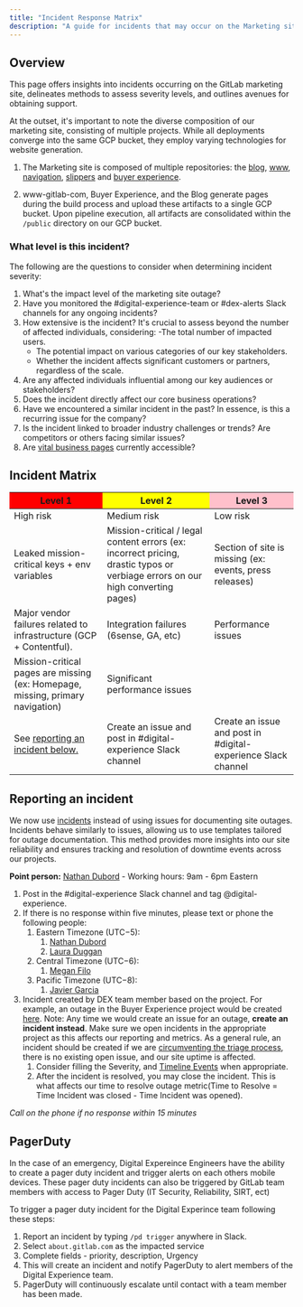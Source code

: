 ```yaml
---
title: "Incident Response Matrix"
description: "A guide for incidents that may occur on the Marketing site"
---
```


## Overview

This page offers insights into incidents occurring on the GitLab marketing site, delineates methods to assess severity levels, and outlines avenues for obtaining support.

At the outset, it's important to note the diverse composition of our marketing site, consisting of multiple projects. While all deployments converge into the same GCP bucket, they employ varying technologies for website generation.

1. The Marketing site is composed of multiple repositories: the [blog](https://gitlab.com/gitlab-com/marketing/digital-experience/gitlab-blog), [www](https://gitlab.com/gitlab-com/www-gitlab-com), [navigation](https://gitlab.com/gitlab-com/marketing/digital-experience/navigation), [slippers](https://gitlab.com/gitlab-com/marketing/digital-experience/slippers-ui) and [buyer experience](https://gitlab.com/gitlab-com/marketing/digital-experience/buyer-experience).

1. www-gitlab-com, Buyer Experience, and the Blog generate pages during the build process and upload these artifacts to a single GCP bucket. Upon pipeline execution, all artifacts are consolidated within the `/public` directory on our GCP bucket.

### What level is this incident?

The following are the questions to consider when determining incident severity:

1. What's the impact level of the marketing site outage?
1. Have you monitored the #digital-experience-team or #dex-alerts Slack channels for any ongoing incidents?
1. How extensive is the incident? It's crucial to assess beyond the number of affected individuals, considering:
    -The total number of impacted users.
    - The potential impact on various categories of our key stakeholders.
    - Whether the incident affects significant customers or partners, regardless of the scale.
1. Are any affected individuals influential among our key audiences or stakeholders?
1. Does the incident directly affect our core business operations?
1. Have we encountered a similar incident in the past? In essence, is this a recurring issue for the company?
1. Is the incident linked to broader industry challenges or trends? Are competitors or others facing similar issues?
1. Are [vital business pages](https://gitlab-com.gitlab.io/content-sites/handbook/mr5699/handbook/marketing/digital-experience/contentful-cms/#for-top-10-most-visitedimpactful-pages) currently accessible?

## Incident Matrix

<table class="table table-striped table-bordered">
<thead>
<tr>
<th style="background:red">Level 1</th>
<th  style="background:yellow">Level 2</th>
<th  style="background:pink">Level 3</th>
</tr>
</thead>
<tbody>
<tr>
<td>High risk</td>
<td>Medium risk</td>
<td>Low risk</td>
</tr>
<tr>
<td>Leaked mission-critical keys + env variables</td>
<td>Mission-critical / legal content errors (ex: incorrect pricing, drastic typos or verbiage errors on our high converting pages)</td>
<td>Section of site is missing (ex: events, press releases)</td>
</tr>
<tr>
<td>Major vendor failures related to infrastructure (GCP + Contentful).</td>
<td>Integration failures (6sense, GA, etc)</td>
<td>Performance issues</td>
</tr>
<tr>
<td>Mission-critical pages are missing (ex: Homepage, missing, primary navigation)</td>
<td>Significant performance issues</td>
<td></td>
</tr>
<tr>
<td>See <a href="#reporting-an-incident">reporting an incident below.</a></td>
<td>Create an issue and post in #digital-experience Slack channel</td>
<td>Create an issue and post in #digital-experience Slack channel</td>
</tr>
</tbody>
</table>

## Reporting an incident

We now use [incidents](https://docs.gitlab.com/ee/operations/incident_management/incidents.html) instead of using issues for documenting site outages. Incidents behave similarly to issues, allowing us to use templates tailored for outage documentation. This method provides more insights into our site reliability and ensures tracking and resolution of downtime events across our projects.

**Point person:** [Nathan Dubord](https://gitlab.enterprise.slack.com/archives/D021YDB4FM4) - Working hours: 9am - 6pm Eastern

1. Post in the #digital-experience Slack channel and tag @digital-experience.
1. If there is no response within five minutes, please text or phone the following people:
    1. Eastern Timezone (UTC−5):
        1. [Nathan Dubord](https://gitlab.enterprise.slack.com/archives/D021YDB4FM4)
        2. [Laura Duggan](https://gitlab.enterprise.slack.com/archives/D01H18BBUTW)
    2. Central Timezone (UTC−6):
        1. [Megan Filo](https://gitlab.enterprise.slack.com/archives/D02SNEUHZ3L)
    3. Pacific Timezone (UTC−8):
        1. [Javier Garcia](https://gitlab.enterprise.slack.com/team/U014QDEP73L)
1. Incident created by DEX team member based on the project. For example, an outage in the Buyer Experience project would be created [here](https://gitlab.com/gitlab-com/marketing/digital-experience/buyer-experience/-/issues/new?issuable_template=root-cause-analysis&issue%5Bissue_type%5D=incident#). Note: Any time we would create an issue for an outage, **create an incident instead**. Make sure we open incidents in the appropriate project as this affects our reporting and metrics. As a general rule, an incident should be created if we are [circumventing the triage process](/handbook/marketing/digital-experience/#labels-and-workflow-boards), there is no existing open issue, and our site uptime is affected.
    1. Consider filling the Severity, and [Timeline Events](https://docs.gitlab.com/ee/operations/incident_management/incident_timeline_events.html) when appropriate. 
    1. After the incident is resolved, you may close the incident. This is what affects our time to resolve outage metric(Time to Resolve = Time Incident was closed - Time Incident was opened). 

_Call on the phone if no response within 15 minutes_

## PagerDuty

In the case of an emergency, Digital Expereince Engineers have the ability to create a pager duty incident and trigger alerts on each others mobile devices. These pager duty incidents can also be triggered by GitLab team members with access to Pager Duty (IT Security, Reliability, SIRT, ect)

To trigger a pager duty incident for the Digital Experince team following these steps:

1. Report an incident by typing `/pd trigger` anywhere in Slack.
2. Select `about.gitlab.com` as the impacted service
3. Complete fields - priority, description, Urgency
4. This will create an incident and notify PagerDuty to alert members of the Digital Experience team.
5. PagerDuty will continuously escalate until contact with a team member has been made.
